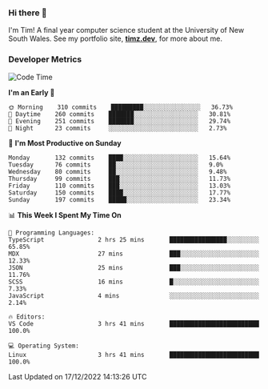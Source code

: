 ### Hi there 👋

I'm Tim! A final year computer science student at the University of New South
Wales. See my portfolio site, <strong><a href="https://timz.dev">timz.dev</a></strong>,
for more about me.

### Developer Metrics

<!-- [![Top Languages](https://github-readme-stats.vercel.app/api/wakatime?username=Tymotex&langs_count=5&custom_title=Top%205%20Languages&hide=Other&theme=material-palenight)](https://github.com/anuraghazra/github-readme-stats) -->

<!--START_SECTION:waka-->
![Code Time](http://img.shields.io/badge/Code%20Time-1%2C118%20hrs%2035%20mins-blue)

**I'm an Early 🐤** 

```text
🌞 Morning    310 commits    █████████░░░░░░░░░░░░░░░░   36.73% 
🌆 Daytime    260 commits    ███████░░░░░░░░░░░░░░░░░░   30.81% 
🌃 Evening    251 commits    ███████░░░░░░░░░░░░░░░░░░   29.74% 
🌙 Night      23 commits     ░░░░░░░░░░░░░░░░░░░░░░░░░   2.73%

```
📅 **I'm Most Productive on Sunday** 

```text
Monday       132 commits    ████░░░░░░░░░░░░░░░░░░░░░   15.64% 
Tuesday      76 commits     ██░░░░░░░░░░░░░░░░░░░░░░░   9.0% 
Wednesday    80 commits     ██░░░░░░░░░░░░░░░░░░░░░░░   9.48% 
Thursday     99 commits     ███░░░░░░░░░░░░░░░░░░░░░░   11.73% 
Friday       110 commits    ███░░░░░░░░░░░░░░░░░░░░░░   13.03% 
Saturday     150 commits    ████░░░░░░░░░░░░░░░░░░░░░   17.77% 
Sunday       197 commits    █████░░░░░░░░░░░░░░░░░░░░   23.34%

```


📊 **This Week I Spent My Time On** 

```text
💬 Programming Languages: 
TypeScript               2 hrs 25 mins       ████████████████░░░░░░░░░   65.85% 
MDX                      27 mins             ███░░░░░░░░░░░░░░░░░░░░░░   12.33% 
JSON                     25 mins             ███░░░░░░░░░░░░░░░░░░░░░░   11.76% 
SCSS                     16 mins             █░░░░░░░░░░░░░░░░░░░░░░░░   7.33% 
JavaScript               4 mins              ░░░░░░░░░░░░░░░░░░░░░░░░░   2.14%

🔥 Editors: 
VS Code                  3 hrs 41 mins       █████████████████████████   100.0%

💻 Operating System: 
Linux                    3 hrs 41 mins       █████████████████████████   100.0%

```


 Last Updated on 17/12/2022 14:13:26 UTC
<!--END_SECTION:waka-->

<!-- [![Tymotex's GitHub stats](https://github-readme-stats.vercel.app/api?username=Tymotex)](https://github.com/anuraghazra/github-readme-stats) -->
